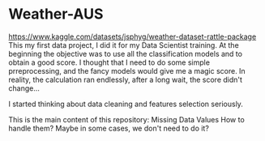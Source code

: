 # Weather-AUS
https://www.kaggle.com/datasets/jsphyg/weather-dataset-rattle-package
This my first data project, I did it for my Data Scientist training. At the beginning the objective was to use all the classification models and to obtain a good score. I thought that I need to do some simple prreprocessing, and the fancy models would give me a magic score. In reality, the calculation ran endlessly, after a long wait, the score didn't change...

I started thinking about data cleaning and features selection seriously. 

This is the main content of this repository:
Missing Data Values
   How to handle them?
   Maybe in some cases, we don't need to do it?
   

